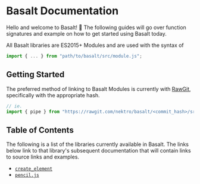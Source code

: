 # Basalt Documentation

Hello and welcome to Basalt! 👋 The following guides will go over function signatures and example on how to get started using Basalt today.

All Basalt libraries are ES2015+ Modules and are used with the syntax of
```js
import { ... } from "path/to/basalt/src/module.js";
```

## Getting Started
The preferred method of linking to Basalt Modules is currently with [RawGit](https://rawgit.com/), specifically with the appropriate hash.
```js
// ie.
import { pipe } from "https://rawgit.com/nektro/basalt/<commit_hash>/src/pipe.js";
```

## Table of Contents
The following is a list of the libraries currently available in Basalt. The links below link to that library's subsequent documentation that will contain links to source links and examples.

- [`create_element`](create_element.md)
- [`pencil.js`](pencil.md)
